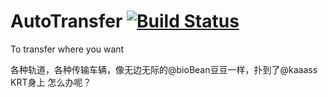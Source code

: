 # AutoTransfer [![Build Status](https://travis-ci.org/HundunStar/AutoTransfer.svg?branch=master)](https://travis-ci.org/HundunStar/AutoTransfer)
To transfer where you want

各种轨道，各种传输车辆，像无边无际的@bioBean豆豆一样，扑到了@kaaass KRT身上
怎么办呢？
